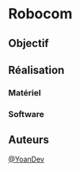 # Robocom


## Objectif



## Réalisation
### Matériel


### Software








## Auteurs
[@YoanDev](https://github.com/YoanDev)

